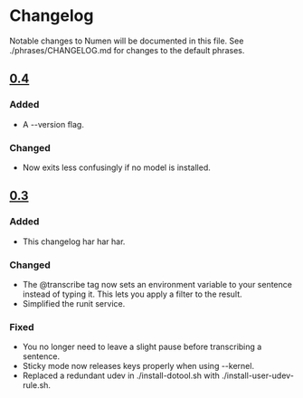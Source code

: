 # Changelog

Notable changes to Numen will be documented in this file.
See ./phrases/CHANGELOG.md for changes to the default phrases.

## [0.4](https://git.sr.ht/~geb/numen/refs/0.4)

### Added

- A --version flag.

### Changed

- Now exits less confusingly if no model is installed.

## [0.3](https://git.sr.ht/~geb/numen/refs/0.3)

### Added

- This changelog har har har.

### Changed

- The @transcribe tag now sets an environment variable to your sentence
instead of typing it. This lets you apply a filter to the result.
- Simplified the runit service.

### Fixed

- You no longer need to leave a slight pause before transcribing a sentence.
- Sticky mode now releases keys properly when using --kernel.
- Replaced a redundant udev in ./install-dotool.sh with ./install-user-udev-rule.sh.
